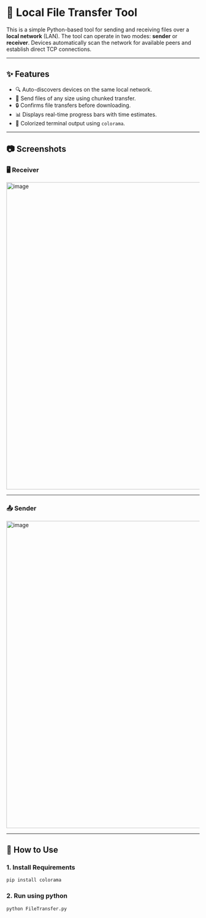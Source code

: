# 📡 Local File Transfer Tool

This is a simple Python-based tool for sending and receiving files over a **local network** (LAN). The tool can operate in two modes: **sender** or **receiver**. Devices automatically scan the network for available peers and establish direct TCP connections.

---

## ✨ Features

- 🔍 Auto-discovers devices on the same local network.
- 📁 Send files of any size using chunked transfer.
- 🔒 Confirms file transfers before downloading.
- 📊 Displays real-time progress bars with time estimates.
- 🎨 Colorized terminal output using `colorama`.

---

## 📷 Screenshots

### 🖥️ Receiver

<img width="800" alt="image" src="https://github.com/user-attachments/assets/3d21d50c-be43-47d7-9be6-fb2386438452" />

---

### 📤 Sender

<img width="800" alt="image" src="https://github.com/user-attachments/assets/1b6bc2ae-a2f0-4113-95f6-7ccddcb699d6" />


---

## 🚀 How to Use

### 1. Install Requirements

```bash
pip install colorama
```

### 2. Run using python
```bash
python FileTransfer.py
```
